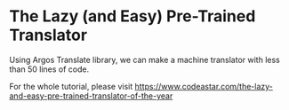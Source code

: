 # The Lazy (and Easy) Pre-Trained Translator
Using Argos Translate library, we can make a machine translator with less than 50 lines of code.

For the whole tutorial, please visit https://www.codeastar.com/the-lazy-and-easy-pre-trained-translator-of-the-year
